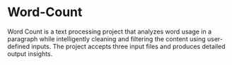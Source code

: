 # Word-Count
Word Count is a text processing project that analyzes word usage in a paragraph while intelligently cleaning and filtering the content using user-defined inputs. The project accepts three input files and produces detailed output insights.
